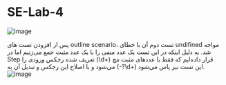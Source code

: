 # SE-Lab-4

![image](https://github.com/Software-Engineering-Laboratory-Sharif/SE-Lab-4/assets/79264950/fb3e4dcb-ab7d-470a-aefe-45a8d028e12f)

پس از افزودن تست های outline scenario، تست دوم آن با خطای undifined مواجه شد. به دلیل اینکه در این تست یک عدد منفی را با یک عدد مثبت جمع می‌زنیم اما در Step تعریف شده رجکس ورودی را (\d+) قرار داده‌ایم که فقط با عددهای مثبت مچ می‌شود و با اصلاح این رجکس و تبدیل آن به (-?\\d+) این تست نیز پاس می‌شود. 
![image](https://github.com/Software-Engineering-Laboratory-Sharif/SE-Lab-4/assets/79264950/4e1d93f6-176c-44a8-976d-5eadaa1e6612)
